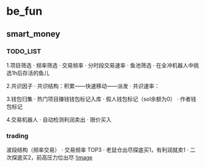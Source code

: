 # be_fun

## smart_money

### TODO_LIST
1.项目筛选
    · 频率筛选
        · 交易频率
        · 分时段交易速率
    · 鱼池筛选
        · 在全冲机器人中挑选1h后存活的鱼儿

2.共识因子
    · 共识结构：积累——快速移动——派发
    · 共识速率：

3.钱包归集
    · 热门项目赚钱钱包标记入库
    · 假人钱包标记（sol余额为0）
    · 作者钱包标记

4.交易机器人
    · 自动检测利润卖出
    · 限价买入



### trading
波段结构（频率交易）
    · 交易频率 TOP3
    · 老鼠仓出尽探底买1，有利润就卖1
    · 二次探底买2，前高压力位出尽
[!image](https://github.com/KIMQI001/be_fun/blob/main/img/boduan.jpg)
